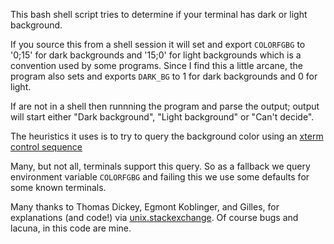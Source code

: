 This bash shell script tries to determine if your terminal has dark or light background.

If you source this from a shell session it will set and export `COLORFGBG` to
'0;15' for dark backgrounds and '15;0' for light backgrounds which is
a convention used by some programs. Since I find this a little arcane,
the program also sets and exports `DARK_BG` to 1 for dark backgrounds and 0 for light.

If are not in a shell then runnning the program and parse the output;
output will start either "Dark background", "Light background" or
"Can't decide".

The heuristics it uses is to try to query the background color using
an [xterm control sequence](https://www.talisman.org/~erlkonig/documents/xterm-color-queries/)

Many, but not all, terminals support this query. So as a fallback we
query environment variable `COLORFGBG` and failing this we use some
defaults for some known terminals.

Many thanks to Thomas Dickey, Egmont Koblinger, and Gilles, for
explanations (and code!) via
[unix.stackexchange](http://unix.stackexchange.com/questions/245378/common-environment-variable-to-set-dark-or-light-terminal-background/245381#245381). Of
course bugs and lacuna, in this code are mine.
